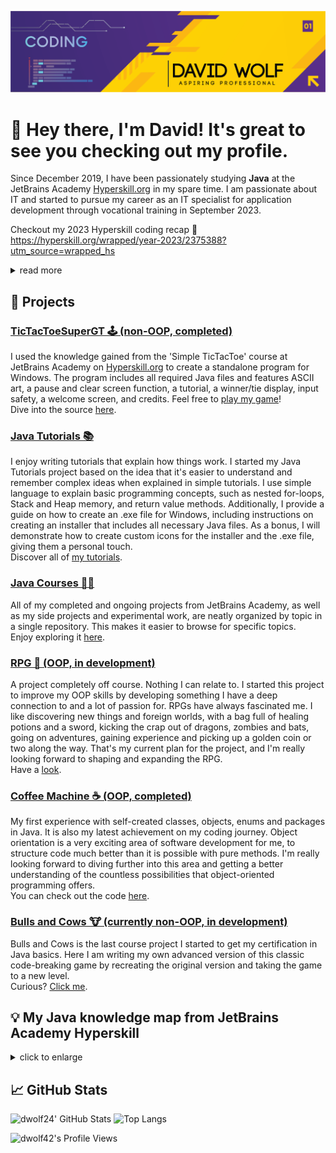 <p align="center">
  <img src="https://github.com/dwolf42/dwolf42/blob/main/images/github_profilebanner.png" />
</p>

# 👋 Hey there, I'm David! It's great to see you checking out my profile.

Since December 2019, I have been passionately studying **Java** at the JetBrains Academy [Hyperskill.org](https://hyperskill.org) in my spare time. I am passionate about IT and started to pursue my career as an IT specialist for application development through vocational training in September 2023.

Checkout my 2023 Hyperskill coding recap 🚀
https://hyperskill.org/wrapped/year-2023/2375388?utm_source=wrapped_hs

<details>
  <summary>read more
  </summary>
When I first joined Hyperskill, I felt overwhelmed by the challenges. Problems often seemed impossible to solve with my limited knowledge.
<br>
However, I quickly learned that Hyperskill's approach was beneficial. They encouraged me to explore, research, and test different solutions independently instead of hand-holding like other academies.
<br>
Which essentially means to come up with my very own ideas of code.
<br>
<br>
Over time, I came to understand that being a software developer is all about problem-solving, regardless of the language or syntax.
<br>
It's about finding answers to tasks that initially seem impossible.
<br>
Since then, I made significant improvements in my coding and problem-solving skills throughout the process. I achieved this with only little prior knowledge.
<br>
<br>
Coding to me is not just about getting the answer right. The satisfaction and joy of the "Eureka" moment when I finally solve a problem on my own is something I wouldn't want to miss in my life anymore.
<br>
<br>
That's why I chose to stick with Hyperskill. I traded quick progression through the fundamentals for a deeper understanding of the concepts, which I believe is more valuable.
</details>


## 🚀 Projects

### [TicTacToeSuperGT 🕹️ (non-OOP, completed)](https://github.com/dwolf42/TicTacToeSuperGT)

I used the knowledge gained from the 'Simple TicTacToe' course at JetBrains Academy on [Hyperskill.org](https://www.hyperskill.org) to create a standalone program for Windows. The program includes all required Java files and features ASCII art, a pause and clear screen function, a tutorial, a winner/tie display, input safety, a welcome screen, and credits. 
Feel free to [play my game](https://github.com/dwolf42/TicTacToeSuperGT/releases/tag/v1.0)!  
Dive into the source [here](https://github.com/dwolf42/TicTacToeSuperGT).

### [Java Tutorials 📚](https://github.com/dwolf42/java-tutorials)

I enjoy writing tutorials that explain how things work.  I started my Java Tutorials project based on the idea that it's easier to understand and remember complex ideas when explained in simple tutorials.
I use simple language to explain basic programming concepts, such as nested for-loops, Stack and Heap memory, and return value methods.
Additionally, I provide a guide on how to create an .exe file for Windows, including instructions on creating an installer that includes all necessary Java files. As a bonus, I will demonstrate how to create custom icons for the installer and the .exe file, giving them a personal touch.<br>
Discover all of [my tutorials](https://github.com/dwolf42/java-tutorials).

### [Java Courses 👨‍🏫](https://github.com/dwolf42/java_courses)

All of my completed and ongoing projects from JetBrains Academy, as well as my side projects and experimental work, are neatly organized by topic in a single repository.
This makes it easier to browse for specific topics.
<br>
Enjoy exploring it [here](https://github.com/dwolf42/java_courses).

### [RPG 🧙 (OOP, in development)](https://github.com/dwolf42/java_courses/tree/master/src/dwolf/off_course_projects/rpg)

A project completely off course. Nothing I can relate to.
I started this project to improve my OOP skills by developing something I have a deep connection to and a lot of passion for.
RPGs have always fascinated me. I like discovering new things and foreign worlds, with a bag full of healing potions and a sword, kicking the crap out of dragons, zombies and bats, going on adventures, gaining experience and picking up a golden coin or two along the way.
That's my current plan for the project, and I'm really looking forward to shaping and expanding the RPG.<br>
Have a [look](https://github.com/dwolf42/java_courses/tree/master/src/dwolf/off_course_projects/rpg).

### [Coffee Machine ☕ (OOP, completed)](https://github.com/dwolf42/java_courses/tree/master/src/dwolf/project_coffee_machine/final_stage)

My first experience with self-created classes, objects, enums and packages in Java. It is also my latest achievement on my coding journey.
Object orientation is a very exciting area of software development for me, to structure code much better than it is possible with pure methods. I'm really looking forward to diving further into this area and getting a better understanding of the countless possibilities that object-oriented programming offers.
<br>
You can check out the code [here](https://github.com/dwolf42/java_courses/tree/master/src/dwolf/project_coffee_machine/final_stage).

### [Bulls and Cows 🐮 (currently non-OOP, in development)](https://github.com/dwolf42/java_courses/tree/master/src/dwolf/project_bulls_and_cows)

Bulls and Cows is the last course project I started to get my certification in Java basics.
Here I am writing my own advanced version of this classic code-breaking game by recreating the original version and taking the game to a new level.<br>
Curious? [Click me](https://github.com/dwolf42/java_courses/tree/master/src/dwolf/project_bulls_and_cows).

## 💡 My Java knowledge map from JetBrains Academy Hyperskill 
<details>
<summary>
click to enlarge
</summary>
 <img src="https://github.com/dwolf42/dwolf42/blob/main/images/java_knowledge_map.jpg" />
</details>

## 📈 GitHub Stats

<img alt="dwolf24' GitHub Stats" width="46%" src="https://github-readme-stats.vercel.app/api?username=dwolf42&hide_title=false&theme=synthwave&show_icons=true&count_private=true&hide_border=true"> ![Top Langs](https://github-readme-stats.vercel.app/api/top-langs/?username=dwolf42&theme=synthwave&hide=html,javascript,css,kotlin&hide_border=true)

![dwolf42's Profile Views](https://komarev.com/ghpvc/?username=dwolf42&color=cb2790&style=plastic&label=Viewers:)

